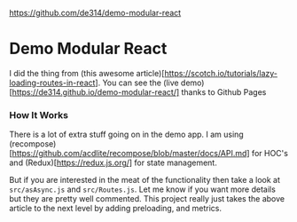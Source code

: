 https://github.com/de314/demo-modular-react

# Demo Modular React

I did the thing from (this awesome article)[https://scotch.io/tutorials/lazy-loading-routes-in-react].
You can see the (live demo)[https://de314.github.io/demo-modular-react/] thanks to Github Pages

### How It Works

There is a lot of extra stuff going on in the demo app. I am using
(recompose)[https://github.com/acdlite/recompose/blob/master/docs/API.md] for HOC's and
(Redux)[https://redux.js.org/] for state management.

But if you are interested in the meat of the functionality then take a look at `src/asAsync.js`
and `src/Routes.js`. Let me know if you want more details but they are pretty well commented.
This project really just takes the above article to the next level by adding preloading,
and metrics.
